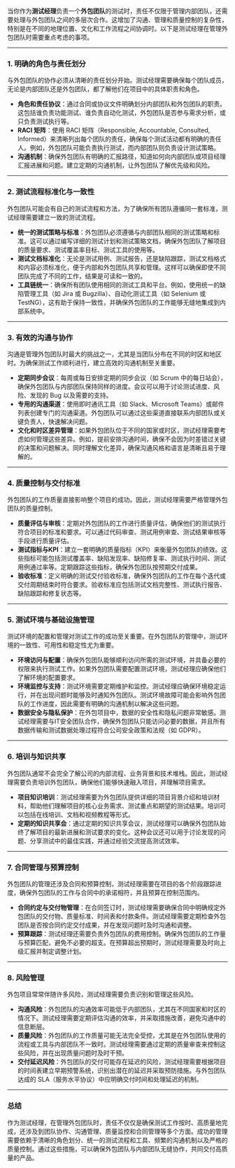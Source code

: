 当你作为**测试经理**负责一个**外包团队**的测试时，责任不仅限于管理内部团队，还需要处理与外包团队之间的多层次合作。这增加了沟通、管理和质量控制的复杂性，特别是在不同的地理位置、文化和工作流程之间协调时。以下是测试经理在管理外包团队时需要重点考虑的事项。

------

### 1. **明确的角色与责任划分**

与外包团队的协作必须从清晰的责任划分开始。测试经理需要确保每个团队成员，无论是内部团队还是外包团队，都了解他们在项目中的具体职责和角色。

- **角色和责任协议**：通过合同或协议文件明确划分内部团队和外包团队的职责。这包括谁负责功能测试、谁负责自动化测试，外包团队是否参与需求分析，或只负责测试执行等。
- **RACI 矩阵**：使用 RACI 矩阵（Responsible, Accountable, Consulted, Informed）来清晰列出每个团队的责任，确保每个测试活动都有明确的责任人。例如，外包团队可能负责执行测试，而内部团队则负责设计测试策略。
- **沟通机制**：确保外包团队有明确的汇报路径，知道如何向内部团队或项目经理汇报进展和问题。建立定期的沟通机制，让外包团队了解优先级和风险。

------

### 2. **测试流程标准化与一致性**

外包团队可能会有自己的测试流程和方法，为了确保所有团队遵循同一套标准，测试经理需要建立一致的测试流程。

- **统一的测试策略与标准**：外包团队必须遵循与内部团队相同的测试策略和标准。这可以通过编写详细的测试计划和测试策略文档，确保外包团队了解项目的质量要求、测试覆盖率目标、测试工具的使用等。
- **测试文档标准化**：无论是测试用例、测试报告，还是缺陷跟踪，测试文档格式和内容必须标准化，便于内部和外包团队共享和管理。这样可以确保即使不同团队完成了不同的工作，结果是可读和一致的。
- **工具链统一**：确保所有团队使用相同的测试工具和平台。例如，使用统一的缺陷管理工具（如 Jira 或 Bugzilla）、自动化测试工具（如 Selenium 或 TestNG），这有助于保持一致性，并确保外包团队的工作能够无缝地集成到内部系统中。

------

### 3. **有效的沟通与协作**

沟通是管理外包团队时最大的挑战之一，尤其是当团队分布在不同的时区和地区时。为确保测试工作顺利进行，建立高效的沟通机制至关重要。

- **定期同步会议**：每周或每日安排定期的同步会议（如 Scrum 中的每日站会），确保外包团队与内部团队保持同样的进度。会议可以用于讨论测试进度、风险、发现的 Bug 以及需要的支持。
- **专用的沟通渠道**：使用即时通讯工具（如 Slack、Microsoft Teams）或邮件列表创建专门的沟通渠道。外包团队可以通过这些渠道直接联系内部团队或关键负责人，快速解决问题。
- **文化和时区差异管理**：如果外包团队位于不同的国家或时区，测试经理需要考虑如何管理这些差异。例如，提前安排沟通时间，确保不会因为时差错过关键的决策和问题解决。同时理解文化差异，确保沟通风格和语言是清晰且易于理解的。

------

### 4. **质量控制与交付标准**

外包团队的工作质量直接影响整个项目的成功。因此，测试经理需要严格管理外包团队的质量控制。

- **质量评估与审核**：定期对外包团队的工作进行质量评估，确保他们的测试执行符合项目的标准和要求。可以通过代码审查、测试用例审查、测试结果审核等手段进行质量评估。
- **测试指标与KPI**：建立一套明确的质量指标（KPI）来衡量外包团队的绩效。这些指标可能包括测试覆盖率、缺陷发现率、缺陷修复率、测试执行时间、测试用例通过率等。定期跟踪这些指标，确保外包团队按预期交付成果。
- **验收标准**：定义明确的测试交付验收标准，确保外包团队的工作在每个迭代或交付周期结束时符合要求。验收标准应包括测试文档完整性、测试执行报告、缺陷跟踪和修复状态等。

------

### 5. **测试环境与基础设施管理**

测试环境的配置和管理对测试工作的成功至关重要。在外包团队的管理中，测试环境的一致性、可用性和稳定性尤为重要。

- **环境访问与配置**：确保外包团队能够顺利访问所需的测试环境，并具备必要的权限来执行测试工作。如果外包团队需要配置测试环境，测试经理应确保他们了解环境的配置要求。
- **环境监控与支持**：测试环境需要定期维护和监控。测试经理应确保环境稳定运行，并在出现问题时能够及时通知外包团队。测试环境故障可能会影响外包团队的工作进度，因此需要有明确的沟通机制以解决这些问题。
- **数据安全与隐私保护**：在外包项目中，数据的安全性和隐私问题非常敏感。测试经理需要与IT安全团队合作，确保外包团队只能访问必要的数据，并且所有数据传输和测试数据处理过程符合公司安全政策和法规（如 GDPR）。

------

### 6. **培训与知识共享**

外包团队通常不会完全了解公司的内部流程、业务背景和技术堆栈。因此，测试经理需要负责培训外包团队，确保他们能够快速融入项目，并理解项目需求。

- **项目知识培训**：测试经理需要为外包团队提供详细的项目背景介绍和培训材料，帮助他们理解项目的核心业务需求、测试重点和期望的测试结果。培训可以包括在线培训、文档和视频教程等形式。
- **定期的知识共享会**：通过定期的知识共享会议，测试经理可以确保外包团队始终了解项目的最新进展和测试要求的变化。这种会议还可以用于讨论发现的问题、分享测试中的最佳实践，并通过经验交流提高测试效率。

------

### 7. **合同管理与预算控制**

外包团队的管理还涉及合同和预算控制，测试经理需要在项目的各个阶段跟踪进度，确保外包团队的工作与合同中的承诺相符，并且预算在控制范围内。

- **合同约定与交付物管理**：在合同签订时，测试经理需要确保合同中明确规定外包团队的交付物、质量标准、时间表和付款条件。测试经理需要定期检查外包团队是否按合同约定交付成果，并在发现问题时及时沟通和调整。
- **预算跟踪**：测试经理还需要负责外包团队的费用控制。确保外包团队的工作量与预算匹配，避免不必要的超支。在预算超出预期时，测试经理需要及时向上级汇报并制定调整计划。

------

### 8. **风险管理**

外包项目常常伴随许多风险，测试经理需要负责识别和管理这些风险。

- **沟通风险**：外包团队的沟通效率可能低于内部团队，尤其在不同国家和时区的情况下。测试经理需要定期评估沟通的效率，并采取措施改善，避免沟通中的信息断层。
- **质量风险**：外包团队的工作质量可能无法完全受控，尤其是在外包团队使用的流程或工具与内部团队不一致时。测试经理需要通过定期的质量审查来控制这些风险，并在出现质量问题时及时干预。
- **交付延迟风险**：外包团队的交付可能存在延迟的风险，测试经理需要根据项目的时间表建立早期预警系统，识别出潜在的延迟并采取预防措施。与外包团队达成的 SLA（服务水平协议）中应明确交付时间和处理延迟的机制。

------

### 总结

作为测试经理，在管理外包团队时，责任不仅仅是确保测试工作按时、高质量地完成，还涉及到团队协作、沟通管理、质量监控和合同管理等多个方面。成功的管理需要依赖于清晰的角色划分、统一的测试流程和工具、频繁的沟通机制以及严格的质量控制。通过这些措施，可以确保外包团队与内部团队无缝协作，共同交付高质量的产品。